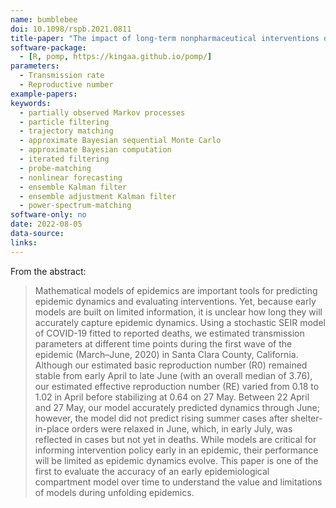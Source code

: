 ```yaml
---
name: bumblebee
doi: 10.1098/rspb.2021.0811
title-paper: "The impact of long-term nonpharmaceutical interventions on COVID-19 epidemic dynamics and control: the value and limitations of early models"
software-package:
  - [R, pomp, https://kingaa.github.io/pomp/]
parameters:
  - Transmission rate
  - Reproductive number
example-papers:  
keywords:
  - partially observed Markov processes
  - particle filtering 
  - trajectory matching
  - approximate Bayesian sequential Monte Carlo
  - approximate Bayesian computation
  - iterated filtering
  - probe-matching
  - nonlinear forecasting
  - ensemble Kalman filter
  - ensemble adjustment Kalman filter
  - power-spectrum-matching
software-only: no
date: 2022-08-05
data-source:
links:
---
```


From the abstract: 

> Mathematical models of epidemics are important tools for predicting epidemic dynamics and evaluating interventions. Yet, because early models are built on limited information, it is unclear how long they will accurately capture epidemic dynamics. Using a stochastic SEIR model of COVID-19 fitted to reported deaths, we estimated transmission parameters at different time points during the first wave of the epidemic (March–June, 2020) in Santa Clara County, California. Although our estimated basic reproduction number (R0) remained stable from early April to late June (with an overall median of 3.76), our estimated effective reproduction number (RE) varied from 0.18 to 1.02 in April before stabilizing at 0.64 on 27 May. Between 22 April and 27 May, our model accurately predicted dynamics through June; however, the model did not predict rising summer cases after shelter-in-place orders were relaxed in June, which, in early July, was reflected in cases but not yet in deaths. While models are critical for informing intervention policy early in an epidemic, their performance will be limited as epidemic dynamics evolve. This paper is one of the first to evaluate the accuracy of an early epidemiological compartment model over time to understand the value and limitations of models during unfolding epidemics.

